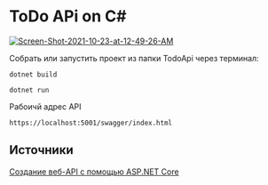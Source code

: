 # ToDo APi on C#

<a href="https://ibb.co/Wkdg5h4"><img src="https://i.ibb.co/zXLGxMT/Screen-Shot-2021-10-23-at-12-49-26-AM.png" alt="Screen-Shot-2021-10-23-at-12-49-26-AM" border="0"></a>

Собрать или запустить проект из папки TodoApi через терминал:
```
dotnet build
```

```
dotnet run
```

Рабоичй адрес API
```
https://localhost:5001/swagger/index.html
```
## Источники
[Создание веб-API с помощью ASP.NET Core](https://docs.microsoft.com/ru-ru/aspnet/core/tutorials/first-web-api?view=aspnetcore-5.0&tabs=visual-studio-mac)
